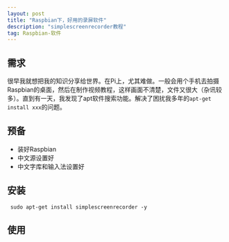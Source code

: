 ```yaml
---
layout: post
title: "Raspbian下，好用的录屏软件"
description: "simplescreenrecorder教程"
tag: Raspbian-软件
---   
```




## 需求

很早我就想把我的知识分享给世界。在Pi上，尤其难做。一般会用个手机去拍摄Raspbian的桌面，然后在制作视频教程，这样画面不清楚，文件又很大（杂讯较多）。直到有一天，我发现了apt软件搜索功能。解决了困扰我多年的`apt-get install xxx`的问题。



## 预备

* 装好Raspbian
* 中文源设置好
* 中文字库和输入法设置好



## 安装

` sudo apt-get install simplescreenrecorder -y`



## 使用